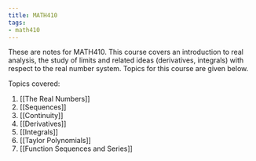 ```yaml
---
title: MATH410
tags:
- math410
---
```


These are notes for MATH410. This course covers an introduction to real analysis, the study of limits and related ideas (derivatives, integrals) with respect to the real number system. Topics for this course are given below.

Topics covered:
1. [[The Real Numbers]]
2. [[Sequences]]
3. [[Continuity]]
4. [[Derivatives]]
5. [[Integrals]]
6. [[Taylor Polynomials]]
7. [[Function Sequences and Series]]
